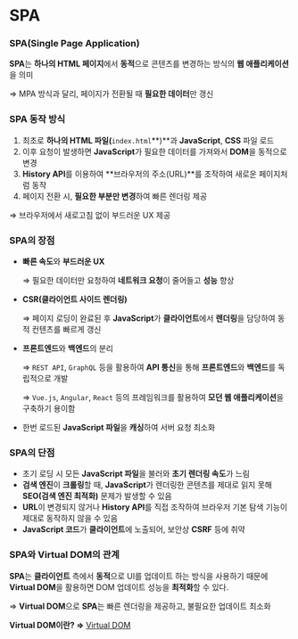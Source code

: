 # SPA

### SPA(Single Page Application)

**SPA**는 **하나의 HTML 페이지**에서 **동적**으로 콘텐츠를 변경하는 방식의 **웹 애플리케이션**을 의미

⇒ MPA 방식과 달리, 페이지가 전환될 때 **필요한 데이터**만 갱신

### SPA 동작 방식

1. 최초로 **하나의 HTML 파일(**`index.html`**)**과 **JavaScript**, **CSS** 파일 로드
2. 이후 요청이 발생하면 **JavaScript**가 필요한 데이터를 가져와서 **DOM**을 동적으로 변경
3. **History API**를 이용하여 **브라우저의 주소(URL)**를 조작하여 새로운 페이지처럼 동작
4. 페이지 전환 시, **필요한 부분만 변경**하여 빠른 렌더링 제공

⇒ 브라우저에서 새로고침 없이 부드러운 UX 제공

### SPA의 장점

- **빠른 속도**와 **부드러운 UX**
    
    ⇒ 필요한 데이터만 요청하여 **네트워크 요청**이 줄어들고 **성능** 향상
    
- **CSR(클라이언트 사이드 렌더링)**
    
    ⇒ 페이지 로딩이 완료된 후 **JavaScript**가 **클라이언트**에서 **렌더링**을 담당하여 동적 컨텐츠를 빠르게 갱신
    
- **프론트엔드**와 **백엔드**의 분리
    
    ⇒ `REST API`, `GraphQL` 등을 활용하여 **API 통신**을 통해 **프론트엔드**와 **백엔드**를 독립적으로 개발
    
    ⇒ `Vue.js`, `Angular`, `React` 등의 프레임워크를 활용하여 **모던 웹 애플리케이션**을 구축하기 용이함
    
- 한번 로드된 **JavaScript 파일**을 **캐싱**하여 서버 요청 최소화

### SPA의 단점

- 초기 로딩 시 모든 **JavaScript 파일**을 불러와 **초기 렌더링 속도**가 느림
- **검색 엔진**이 **크롤링**할 때, **JavaScript**가 렌더링한 콘텐츠를 제대로 읽지 못해 **SEO(검색 엔진 최적화)** 문제가 발생할 수 있음
- **URL**이 변경되지 않거나 **History API**를 직접 조작하여 브라우저 기본 탐색 기능이 제대로 동작하지 않을 수 있음
- **JavaScript 코드**가 **클라이언트**에 노출되어, 보안상 **CSRF** 등에 취약

### SPA와 Virtual DOM의 관계

**SPA**는 **클라이언트** 측에서 **동적**으로 UI를 업데이트 하는 방식을 사용하기 때문에 **Virtual DOM**을 활용하면 DOM 업데이트 성능을 **최적화**할 수 있다.

⇒ **Virtual DOM**으로 **SPA**는 빠른 렌더링을 제공하고, 불필요한 업데이트 최소화

**Virtual DOM이란? ⇒** [Virtual DOM](Virtual%20DOM%201c72bc32c77b802da17ceeda449ce72d.md)